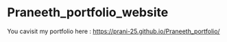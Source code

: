 # Praneeth_portfolio_website

You cavisit my portfolio here : https://prani-25.github.io/Praneeth_portfolio/
